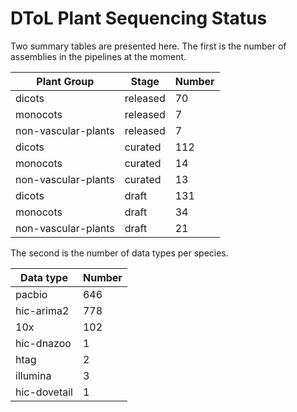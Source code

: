# DToL Plant Sequencing Status

Two summary tables are presented here. The first is the number of assemblies in the pipelines at the moment.

| Plant Group | Stage | Number |
| --- | --- | --- |
| dicots | released | 70 |
| monocots | released | 7 |
| non-vascular-plants | released | 7 |
| dicots | curated | 112 |
| monocots | curated | 14 |
| non-vascular-plants | curated | 13 |
| dicots | draft | 131 |
| monocots | draft | 34 |
| non-vascular-plants | draft | 21 |

The second is the number of data types per species.

| Data type | Number |
| --- | --- |
| pacbio | 646 |
| hic-arima2 | 778 |
| 10x | 102 |
| hic-dnazoo | 1 |
| htag | 2 |
| illumina | 3 |
| hic-dovetail | 1 |
